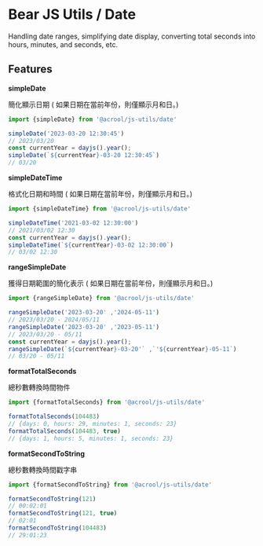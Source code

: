 # Bear JS Utils / Date

<p>
    Handling date ranges, simplifying date display, converting total seconds into hours, minutes, and seconds, etc.
</p>



## Features

**simpleDate**

簡化顯示日期 ( 如果日期在當前年份，則僅顯示月和日。)

```ts
import {simpleDate} from '@acrool/js-utils/date'

simpleDate('2023-03-20 12:30:45')
// 2023/03/20
const currentYear = dayjs().year();
simpleDate(`${currentYear}-03-20 12:30:45`)
// 03/20
```

**simpleDateTime**

格式化日期和時間 ( 如果日期在當前年份，則僅顯示月和日。)

```ts
import {simpleDateTime} from '@acrool/js-utils/date'

simpleDateTime('2021-03-02 12:30:00')
// 2021/03/02 12:30
const currentYear = dayjs().year();
simpleDateTime(`${currentYear}-03-02 12:30:00`)
// 03/02 12:30
```

**rangeSimpleDate**

獲得日期範圍的簡化表示 ( 如果日期在當前年份，則僅顯示月和日。)

```ts
import {rangeSimpleDate} from '@acrool/js-utils/date'

rangeSimpleDate('2023-03-20' ,'2024-05-11')
// 2023/03/20 - 2024/05/11
rangeSimpleDate('2023-03-20' ,'2023-05-11')
// 2023/03/20 - 05/11
const currentYear = dayjs().year();
rangeSimpleDate(`${currentYear}-03-20'` ,`'${currentYear}-05-11`)
// 03/20 - 05/11
```

**formatTotalSeconds**

總秒數轉換時間物件

```ts
import {formatTotalSeconds} from '@acrool/js-utils/date'

formatTotalSeconds(104483)
// {days: 0, hours: 29, minutes: 1, seconds: 23}
formatTotalSeconds(104483, true)
// {days: 1, hours: 5, minutes: 1, seconds: 23}
```

**formatSecondToString**

總秒數轉換時間戳字串

```ts
import {formatSecondToString} from '@acrool/js-utils/date'

formatSecondToString(121)
// 00:02:01
formatSecondToString(121, true)
// 02:01
formatSecondToString(104483)
// 29:01:23
```